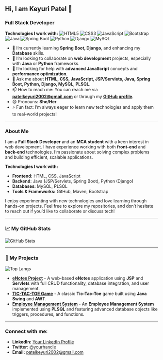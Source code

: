 ## Hi, I am Keyuri Patel 👋
### Full Stack Developer

**Technologies I work with:**
![HTML5](https://img.shields.io/badge/HTML5-HTML5-%23E34F26.svg?style=flat&logo=html5&logoColor=white)
![CSS3](https://img.shields.io/badge/CSS3-CSS3-%231572B6.svg?style=flat&logo=css3&logoColor=white)
![JavaScript](https://img.shields.io/badge/JavaScript-JavaScript-%23F7DF1E.svg?style=flat&logo=javascript&logoColor=white)
![Bootstrap](https://img.shields.io/badge/Bootstrap-Bootstrap-%23563D7C.svg?style=flat&logo=bootstrap&logoColor=white)
![Java](https://img.shields.io/badge/Java-Java-%23FFB813.svg?style=flat&logo=java&logoColor=white)
![Spring Boot](https://img.shields.io/badge/Spring%20Boot-Spring%20Boot-%236DB33F.svg?style=flat&logo=spring-boot&logoColor=white)
![Python](https://img.shields.io/badge/Python-Python-%233B8EB9.svg?style=flat&logo=python&logoColor=white)
![Django](https://img.shields.io/badge/Django-Django-%23092E20.svg?style=flat&logo=django&logoColor=white)
![MySQL](https://img.shields.io/badge/MySQL-MySQL-%2300f.svg?style=flat&logo=mysql&logoColor=white)


- 🌱 I’m currently learning **Spring Boot, Django**, and enhancing my **Database** skills.
- 👯 I’m looking to collaborate on **web development** projects, especially with **Java** or **Python** frameworks.
- 🤔 I’m looking for help with **advanced JavaScript** concepts and **performance optimization**.
- 💬 Ask me about **HTML, CSS, JavaScript, JSP/Servlets, Java, Spring Boot, Python, Django, MySQL, PLSQL**.
- 📫 How to reach me: You can reach me via **patelkeyuri2002@gmail.com** or through my **[GitHub profile](https://github.com/patelkeyuri2012)**.
- 😄 Pronouns: **She/Her**
- ⚡ Fun fact: I’m always eager to learn new technologies and apply them to real-world projects!

---

### About Me

I am a **Full Stack Developer** and an **MCA student** with a keen interest in web development. I have experience working with both **front-end** and **back-end** technologies. I’m passionate about solving complex problems and building efficient, scalable applications.

**Technologies I work with:**
- **Frontend:** HTML, CSS, JavaScript
- **Backend:** Java (JSP/Servlets, Spring Boot), Python (Django)
- **Databases:** MySQL, PLSQL
- **Tools & Frameworks:** GitHub, Maven, Bootstrap

I enjoy experimenting with new technologies and love learning through hands-on projects. Feel free to explore my repositories, and don’t hesitate to reach out if you’d like to collaborate or discuss tech!

---

### 📈 My GitHub Stats
![GitHub Stats](https://github-readme-stats.vercel.app/api?username=patelkeyuri2012&show_icons=true&theme=transparent)

---

### 📂 My Projects
![Top Langs](https://github-readme-stats.vercel.app/api/top-langs/?username=patelkeyuri2012&layout=compact)
- [**eNotes Project**](https://github.com/patelkeyuri2012/enotes) - A web-based **eNotes** application using **JSP** and **Servlets** with full CRUD functionality, database integration, and user management.
- [**TIC-TAC-TOE Game**](https://github.com/patelkeyuri2012/tic-tac-toe) - A classic **Tic-Tac-Toe** game built using **Java Swing** and **AWT**.
- [**Employee Management System**](https://github.com/patelkeyuri2012/employee-management) - An **Employee Management System** implemented using **PLSQL** and featuring advanced database objects like triggers, procedures, and functions.

---

### Connect with me:
- **LinkedIn:** [Your LinkedIn Profile](https://www.linkedin.com/in/your-profile)
- **Twitter:** [@yourhandle](https://twitter.com/yourhandle)
- **Email:** [patelkeyuri2002@gmail.com](mailto:patelkeyuri2002@gmail.com)
